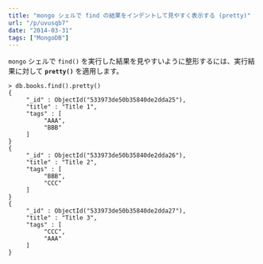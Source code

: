 ```yaml
---
title: "mongo シェルで find の結果をインデントして見やすく表示する (pretty)"
url: "/p/uvusqb7"
date: "2014-03-31"
tags: ["MongoDB"]
---
```


`mongo` シェルで `find()` を実行した結果を見やすいように整形するには、実行結果に対して __`pretty()`__ を適用します。

```console
> db.books.find().pretty()
{
     "_id" : ObjectId("533973de50b35840de2dda25"),
     "title" : "Title 1",
     "tags" : [
          "AAA",
          "BBB"
     ]
}
{
     "_id" : ObjectId("533973de50b35840de2dda26"),
     "title" : "Title 2",
     "tags" : [
          "BBB",
          "CCC"
     ]
}
{
     "_id" : ObjectId("533973de50b35840de2dda27"),
     "title" : "Title 3",
     "tags" : [
          "CCC",
          "AAA"
     ]
}
```

